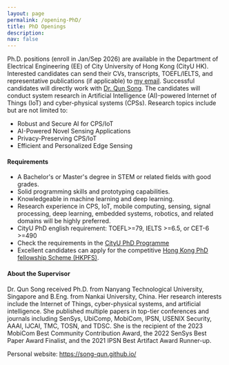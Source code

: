 ```yaml
---
layout: page
permalink: /opening-PhD/
title: PhD Openings
description: 
nav: false
---
```




Ph.D. positions (enroll in Jan/Sep 2026) are available in the Department of Electrical Engineering (EE) of City University of Hong Kong (CityU HK). Interested candidates can send their CVs, transcripts, TOEFL/IELTS, and representative publications (if applicable) to [my email](mailto:nkusq2014@gmail.com). Successful candidates will directly work with [Dr. Qun Song](https://song-qun.github.io/). The candidates will conduct system research in Artificial Intelligence (AI)-powered Internet of Things (IoT) and cyber-physical systems (CPSs). Research topics include but are not limited to:

<!-- - Reliable design of AIoT systems, including components of robustness, security, privacy, computing, etc.
- AI for autonomous cyber-physical systems, e.g., autonomous vehicles.
- Embedded AI for IoT systems. -->

<!-- - Developing novel sensing systems that address practical real-world challenges such as non-iid data, label scarcity, out-of-distribution data, and multi-modal fusion.
- CPS/IoT security against physical-world adversarial examples, backdoor attacks, and data poisoning attacks
- Privacy-preserving deep neural network inference and training in IoT and CPS. -->

- Robust and Secure AI for CPS/IoT
- AI-Powered Novel Sensing Applications
- Privacy-Preserving CPS/IoT
- Efficient and Personalized Edge Sensing



#### Requirements ####

- A Bachelor's or Master's degree in STEM or related fields with good grades.
- Solid programming skills and prototyping capabilities.
- Knowledgeable in machine learning and deep learning.
- Research experience in CPS, IoT, mobile computing, sensing, signal processing, deep learning, embedded systems, robotics, and related domains will be highly preferred.
- CityU PhD english requirement: TOEFL>=79, IELTS >=6.5, or CET-6 >=490
- Check the requirements in the [CityU PhD Programme](https://www.cityu.edu.hk/pg/research-degree-programmes)
- Excellent candidates can apply for the competitive [Hong Kong PhD fellowship Scheme (HKPFS)](https://www.cityu.edu.hk/pg/hong-kong-phd-fellowship-scheme).

<!-- The successful candidate will be offered a 4-year contract. Salary and benefits are in accordance with the Collective Labour Agreement for Dutch Universities, increasing from around 2,400 euros per month in the first year to around 3,100 euros in the fourth year.  -->

#### About the Supervisor ####
<!-- Qun Song will join the Information Systems Technology and Design Pillar, Singapore University of Technology and Design as an Assistant Professor. From 2022-2024, she was an Assistant Professor at the Delft University of Technology, the Netherlands.  -->
Dr. Qun Song received Ph.D. from Nanyang Technological University, Singapore and B.Eng. from Nankai University, China. Her research interests include the Internet of Things, cyber-physical systems, and artificial intelligence. She published multiple papers in top-tier conferences and journals including SenSys, UbiComp, MobiCom, IPSN, USENIX Security, AAAI, IJCAI, TMC, TOSN, and TDSC. She is the recipient of the 2023 MobiCom Best Community Contribution Award, the 2022 SenSys Best Paper Award Finalist, and the 2021 IPSN Best Artifact Award Runner-up.

Personal website: https://song-qun.github.io/

<!-- #### About SUTD ####
Established in collaboration with MIT, the Singapore University of Technology and Design (SUTD) is the fourth public university in Singapore. SUTD emphasizes a multidisciplinary curriculum and research, aiming to create impactful solutions for a better future. In the 2023 Academic Ranking of World Universities (ARWU), SUTD ranked 23rd globally in Telecommunication Engineering and 76-100th in Electrical & Electronic Engineering. SUTD was selected by MIT as one of the "Top 10 emerging leaders in engineering education" and ranked 1st in the world. -->
<!-- According to the "Global state of the art in engineering education" report released by MIT in 2018, SUTD was selected as the "Top 10 emerging leaders in engineering education" in the world and ranked 1st. -->
<!-- TU Delft is the oldest and largest Dutch public technical university, located in Delft, Netherlands. According to 2022 QS World University Rankings, TU Delft is ranked 10th for Engineering & Technology globally. The Embedded Systems Group of TU Delft is a world-leading research group in the fields of embedded systems, mobile computing, and networking. The group has strong publication records in top-tier conferences including SIGCOMM, MobiCom, SenSys, IPSN, UbiComp, INFOCOM, SIGMETRICS, etc. The MobiCom 2020 Best Paper and Best Paper Runner-Up are awarded to the group members. Ph.D. graduates and postdocs from the group found jobs in Google, Meta, Amazon, Samsung, and MSR as well as assistant professor positions in world-famous universities including TU Delft, University of Trento, and Wageningen University. Note that Dutch language is not required for the candidate since the Netherlands is the top English-Speaking country outside the Anglosphere and English is the official working language at TU Delft. -->

<!-- <img src="/assets/img/tud.jpg" alt="drawing" width="750"/>
<img src="/assets/img/delft.jpg" alt="drawing" width="750"/> -->

<!-- #### Useful Links ####

ISTD PhD Overview: https://istd.sutd.edu.sg/education/phd/phd-overview/ -->
